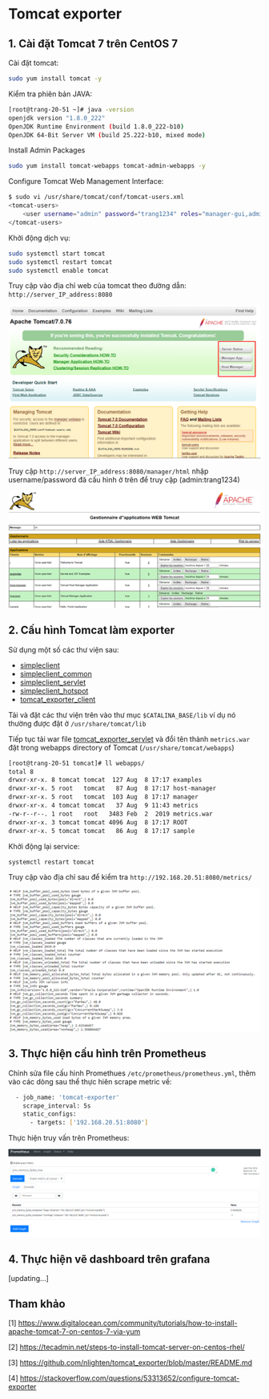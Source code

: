 # Tomcat exporter 

## 1. Cài đặt Tomcat 7 trên CentOS 7

Cài đặt tomcat:

```sh
sudo yum install tomcat -y
```

Kiểm tra phiên bản JAVA:

```sh
[root@trang-20-51 ~]# java -version
openjdk version "1.8.0_222"
OpenJDK Runtime Environment (build 1.8.0_222-b10)
OpenJDK 64-Bit Server VM (build 25.222-b10, mixed mode)
```

Install Admin Packages

```sh
sudo yum install tomcat-webapps tomcat-admin-webapps -y
```

Configure Tomcat Web Management Interface:

```sh
$ sudo vi /usr/share/tomcat/conf/tomcat-users.xml
<tomcat-users>
	<user username="admin" password="trang1234" roles="manager-gui,admin-gui"/>
</tomcat-users>
```

Khởi động dịch vụ:

```sh
sudo systemctl start tomcat
sudo systemctl restart tomcat
sudo systemctl enable tomcat
```

Truy cập vào địa chỉ web của tomcat theo đường dẫn: `http://server_IP_address:8080` 

<img src="../img/47.png">

Truy cập `http://server_IP_address:8080/manager/html` nhập username/password đã cấu hình ở trên để truy cập (admin:trang1234)

<img src="../img/48.png">

## 2. Cấu hình Tomcat làm exporter 

Sử dụng một số các thư viện sau:

* [simpleclient](https://search.maven.org/#search%7Cga%7C1%7Ca%3A%22simpleclient%22)
* [simpleclient_common](https://search.maven.org/#search%7Cga%7C1%7Ca%3A%22simpleclient_common%22)
* [simpleclient_servlet](https://search.maven.org/#search%7Cga%7C1%7Ca%3A%22simpleclient_servlet%22)
* [simpleclient_hotspot](https://search.maven.org/#search%7Cga%7C1%7Ca%3A%22simpleclient_hotspot%22)
* [tomcat_exporter_client](https://search.maven.org/#search%7Cga%7C1%7Ca%3A%22tomcat_exporter_client%22)

Tải và đặt các thư viện trên vào thư mục `$CATALINA_BASE/lib` ví dụ nó thường được đặt ở `/usr/share/tomcat/lib`

Tiếp tục tải war file [tomcat_exporter_servlet](https://search.maven.org/#search%7Cga%7C1%7Ca%3A%22tomcat_exporter_servlet%22) và đổi tên thành `metrics.war` đặt trong webapps directory of Tomcat (`/usr/share/tomcat/webapps`)

```sh
[root@trang-20-51 tomcat]# ll webapps/
total 8
drwxr-xr-x. 8 tomcat tomcat  127 Aug  8 17:17 examples
drwxr-xr-x. 5 root   tomcat   87 Aug  8 17:17 host-manager
drwxr-xr-x. 5 root   tomcat  103 Aug  8 17:17 manager
drwxr-xr-x. 4 tomcat tomcat   37 Aug  9 11:43 metrics
-rw-r--r--. 1 root   root   3483 Feb  2  2019 metrics.war
drwxr-xr-x. 3 tomcat tomcat 4096 Aug  8 17:17 ROOT
drwxr-xr-x. 5 tomcat tomcat   86 Aug  8 17:17 sample
```

Khởi động lại service:

```sh
systemctl restart tomcat
```

Truy cập vào địa chỉ sau để kiểm tra `http://192.168.20.51:8080/metrics/`

<img src="../img/49.png">

## 3. Thực hiện cấu hình trên Prometheus

Chỉnh sửa file cấu hình Promethues `/etc/prometheus/prometheus.yml`, thêm vào các dòng sau thể thực hiên scrape metric về:

```sh
  - job_name: 'tomcat-exporter'
    scrape_interval: 5s
    static_configs:
      - targets: ['192.168.20.51:8080']
```

Thực hiện truy vấn trên Prometheus:

<img src="../img/50.png">

## 4. Thực hiện vẽ dashboard trên grafana

[updating...]






## Tham khảo

[1] https://www.digitalocean.com/community/tutorials/how-to-install-apache-tomcat-7-on-centos-7-via-yum

[2] https://tecadmin.net/steps-to-install-tomcat-server-on-centos-rhel/

[3] https://github.com/nlighten/tomcat_exporter/blob/master/README.md

[4] https://stackoverflow.com/questions/53313652/configure-tomcat-exporter